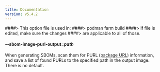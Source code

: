 ```yaml
---
title: Documentation
version: v5.4.2
---
```


####> This option file is used in:
####>   podman farm build
####> If file is edited, make sure the changes
####> are applicable to all of those.
#### **--sbom-image-purl-output**=*path*

When generating SBOMs, scan them for PURL ([package
URL](https://github.com/package-url/purl-spec/blob/master/PURL-SPECIFICATION.rst))
information, and save a list of found PURLs to the specified path in the output
image.  There is no default.
